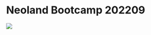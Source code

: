 # Neoland Bootcamp 202209

![](https://media3.giphy.com/media/xT9IgsOGgRyupdYeqI/giphy.gif?cid=ecf05e47w0je70vs7mvebkz5es43ueul3yzysibbdo0jwtc6&rid=giphy.gif)